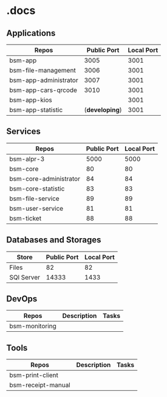 # .docs

## Applications
| Repos                  | Public Port      | Local Port       |
|------------------------|------------------|------------------|
| bsm-app                | 3005             | 3001             |
| bsm-file-management    | 3006             | 3001             |
| bsm-app-administrator  | 3007             | 3001             |
| bsm-app-cars-qrcode    | 3010             | 3001             |
| bsm-app-kios           |                  | 3001             |
| bsm-app-statistic      | (**developing**) | 3001             |

## Services
| Repos                  | Public Port      | Local Port       |
|------------------------|------------------|------------------|
| bsm-alpr-3             | 5000             | 5000             |
| bsm-core               | 80               | 80               |
| bsm-core-administrator | 84               | 84               |
| bsm-core-statistic     | 83               | 83               |
| bsm-file-service       | 89               | 89               |
| bsm-user-service       | 81               | 81               |
| bsm-ticket             | 88               | 88               |

## Databases and Storages
| Store                  | Public Port      | Local Port       |
|------------------------|------------------|------------------|
| Files                  | 82               | 82               |
| SQl Server             | 14333            | 1433             |

## DevOps
| Repos                  | Description      | Tasks            |
|------------------------|------------------|------------------|
| bsm-monitoring         |                  |                  |

## Tools
| Repos                  | Description      | Tasks            |
|------------------------|------------------|------------------|
| bsm-print-client       |                  |                  |
| bsm-receipt-manual     |                  |                  |
